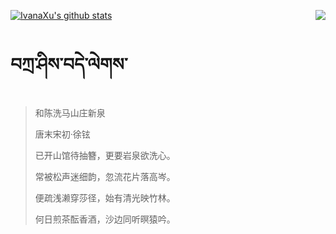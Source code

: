 [![IvanaXu's github stats](https://github-readme-stats.vercel.app/api?username=IvanaXu&show_icons=true&theme=vue-dark)](https://github.com/anuraghazra/github-readme-stats)
<img align="right" src="https://github-readme-stats.vercel.app/api/top-langs/?username=IvanaXu&langs_count=3&theme=graywhite" />
# བཀྲ་ཤིས་བདེ་ལེགས་
> 和陈洗马山庄新泉
>
> 唐末宋初·徐铉
>
> 已开山馆待抽簪，更要岩泉欲洗心。
> 
> 常被松声迷细韵，忽流花片落高岑。
> 
> 便疏浅濑穿莎径，始有清光映竹林。
> 
> 何日煎茶酝香酒，沙边同听暝猿吟。